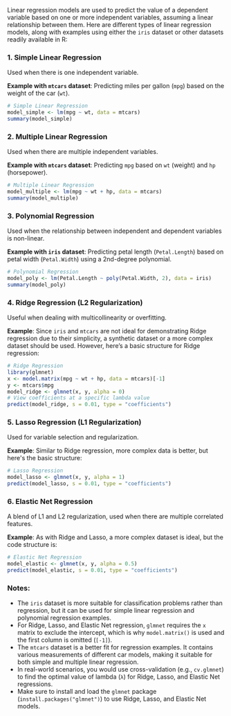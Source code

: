 Linear regression models are used to predict the value of a dependent variable based on one or more independent variables, assuming a linear relationship between them. Here are different types of linear regression models, along with examples using either the `iris` dataset or other datasets readily available in R:

### 1. Simple Linear Regression
Used when there is one independent variable.

**Example with `mtcars` dataset**: Predicting miles per gallon (`mpg`) based on the weight of the car (`wt`).

```R
# Simple Linear Regression
model_simple <- lm(mpg ~ wt, data = mtcars)
summary(model_simple)
```

### 2. Multiple Linear Regression
Used when there are multiple independent variables.

**Example with `mtcars` dataset**: Predicting `mpg` based on `wt` (weight) and `hp` (horsepower).

```R
# Multiple Linear Regression
model_multiple <- lm(mpg ~ wt + hp, data = mtcars)
summary(model_multiple)
```

### 3. Polynomial Regression
Used when the relationship between independent and dependent variables is non-linear.

**Example with `iris` dataset**: Predicting petal length (`Petal.Length`) based on petal width (`Petal.Width`) using a 2nd-degree polynomial.

```R
# Polynomial Regression
model_poly <- lm(Petal.Length ~ poly(Petal.Width, 2), data = iris)
summary(model_poly)
```

### 4. Ridge Regression (L2 Regularization)
Useful when dealing with multicollinearity or overfitting.

**Example**: Since `iris` and `mtcars` are not ideal for demonstrating Ridge regression due to their simplicity, a synthetic dataset or a more complex dataset should be used. However, here’s a basic structure for Ridge regression:

```R
# Ridge Regression
library(glmnet)
x <- model.matrix(mpg ~ wt + hp, data = mtcars)[-1]
y <- mtcars$mpg
model_ridge <- glmnet(x, y, alpha = 0)
# View coefficients at a specific lambda value
predict(model_ridge, s = 0.01, type = "coefficients")
```

### 5. Lasso Regression (L1 Regularization)
Used for variable selection and regularization.

**Example**: Similar to Ridge regression, more complex data is better, but here's the basic structure:

```R
# Lasso Regression
model_lasso <- glmnet(x, y, alpha = 1)
predict(model_lasso, s = 0.01, type = "coefficients")
```

### 6. Elastic Net Regression
A blend of L1 and L2 regularization, used when there are multiple correlated features.

**Example**: As with Ridge and Lasso, a more complex dataset is ideal, but the code structure is:

```R
# Elastic Net Regression
model_elastic <- glmnet(x, y, alpha = 0.5)
predict(model_elastic, s = 0.01, type = "coefficients")
```

### Notes:
- The `iris` dataset is more suitable for classification problems rather than regression, but it can be used for simple linear regression and polynomial regression examples.
- For Ridge, Lasso, and Elastic Net regression, `glmnet` requires the `x` matrix to exclude the intercept, which is why `model.matrix()` is used and the first column is omitted (`[-1]`).
- The `mtcars` dataset is a better fit for regression examples. It contains various measurements of different car models, making it suitable for both simple and multiple linear regression.
- In real-world scenarios, you would use cross-validation (e.g., `cv.glmnet`) to find the optimal value of lambda (`λ`) for Ridge, Lasso, and Elastic Net regressions.
- Make sure to install and load the `glmnet` package (`install.packages("glmnet")`) to use Ridge, Lasso, and Elastic Net models.